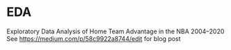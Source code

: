 # EDA
Exploratory Data Analysis of Home Team Advantage in the NBA 2004–2020
See https://medium.com/p/58c9922a8744/edit for blog post
